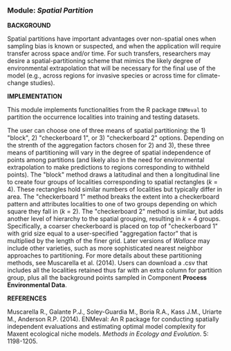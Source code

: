 ### **Module:** ***Spatial Partition***

**BACKGROUND**

Spatial partitions have important advantages over non-spatial ones when sampling bias is known or suspected, and when the application will require transfer across space and/or time. For such transfers, researchers may desire a spatial-partitioning scheme that mimics the likely degree of environmental extrapolation that will be necessary for the final use of the model (e.g., across regions for invasive species or across time for climate-change studies).

**IMPLEMENTATION**

This module implements functionalities from the R package `ENMeval` to partition the occurrence localities into training and testing datasets. 

The user can choose one of three means of spatial partitioning: the 1) "block", 2) "checkerboard 1", or 3) "checkerboard 2" options. Depending on the strenth of the aggregation factors chosen for 2) and 3), these three means of partitioning will vary in the degree of spatial independence of points among partitions (and likely also in the need for environmental extrapolation to make predictions to regions corresponding to withheld points). The "block" method draws a latitudinal and then a longitudinal line to create four groups of localities corresponding to spatial rectangles (*k* = 4). These rectangles hold similar numbers of localities but typically differ in area. The "checkerboard 1" method breaks the extent into a checkerboard pattern and attributes localities to one of two groups depending on which square they fall in (*k* = 2). The "checkerboard 2" method is similar, but adds another level of hierarchy to the spatial grouping, resulting in *k* = 4 groups. Specifically, a coarser checkerboard is placed on top of "checkerboard 1" with grid size equal to a user-specified "aggregation factor" that is multiplied by the length of the finer grid. Later versions of *Wallace* may include other varieties, such as more sophisticated nearest neighbor approaches to partitioning. For more details about these partitioning methods, see Muscarella et al. (2014). Users can download a .csv that includes all the localities retained thus far with an extra column for partition group, plus all the background points sampled in Component **Process Environmental Data**.

**REFERENCES**

Muscarella R., Galante P.J., Soley-Guardia M., Boria R.A., Kass J.M., Uriarte M., Anderson R.P. (2014). ENMeval: An R package for conducting spatially independent evaluations and estimating optimal model complexity for Maxent ecological niche models. *Methods in Ecology and Evolution*. 5: 1198-1205.

